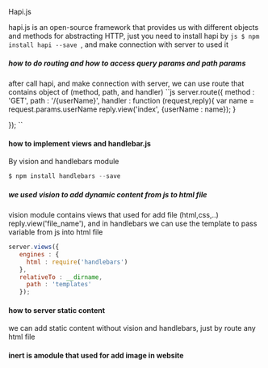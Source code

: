 Hapi.js

hapi.js is an open-source framework that provides us with different objects and methods for abstracting HTTP, just you need to install hapi by ``js $ npm install hapi --save ``, and make connection with server to used it


##### how to do routing and how to access query params and path params
 after call hapi, and make connection with server, we can use route that contains object of (method, path, and handler)
 ``js
 server.route({
  method : 'GET',
  path : '/{userName}',
   handler : function (request,reply){
    var name = request.params.userName
   reply.view('index', {userName : name});
  }

});
 ``


#### how to implement views and handlebar.js

By vision and handlebars module
```js $ npm install vision --save
$ npm install handlebars --save
```
##### we used vision to add dynamic content from js to html file

vision module contains views that used for add file (html,css,..) reply.view('file_name'), and in handlebars we can use the template to pass variable from js into html file
```js
server.views({
   engines : {
     html : require('handlebars')
   },
   relativeTo : __dirname,
     path : 'templates'
   });
```

####  how to server static content
we can add static content without vision and handlebars, just by route any html file

#### inert is amodule that used for add image in website
